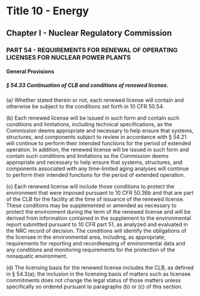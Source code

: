 
# Title 10 - Energy
## Chapter I - Nuclear Regulatory Commission
### PART 54 - REQUIREMENTS FOR RENEWAL OF OPERATING LICENSES FOR NUCLEAR POWER PLANTS
#### General Provisions
##### § 54.33 Continuation of CLB and conditions of renewed license.

(a) Whether stated therein or not, each renewed license will contain and otherwise be subject to the conditions set forth in 10 CFR 50.54.

(b) Each renewed license will be issued in such form and contain such conditions and limitations, including technical specifications, as the Commission deems appropriate and necessary to help ensure that systems, structures, and components subject to review in accordance with § 54.21 will continue to perform their intended functions for the period of extended operation. In addition, the renewed license will be issued in such form and contain such conditions and limitations as the Commission deems appropriate and necessary to help ensure that systems, structures, and components associated with any time-limited aging analyses will continue to perform their intended functions for the period of extended operation.

(c) Each renewed license will include those conditions to protect the environment that were imposed pursuant to 10 CFR 50.36b and that are part of the CLB for the facility at the time of issuance of the renewed license. These conditions may be supplemented or amended as necessary to protect the environment during the term of the renewed license and will be derived from information contained in the supplement to the environmental report submitted pursuant to 10 CFR part 51, as analyzed and evaluated in the NRC record of decision. The conditions will identify the obligations of the licensee in the environmental area, including, as appropriate, requirements for reporting and recordkeeping of environmental data and any conditions and monitoring requirements for the protection of the nonaquatic environment.

(d) The licensing basis for the renewed license includes the CLB, as defined in § 54.3(a); the inclusion in the licensing basis of matters such as licensee commitments does not change the legal status of those matters unless specifically so ordered pursuant to paragraphs (b) or (c) of this section.
